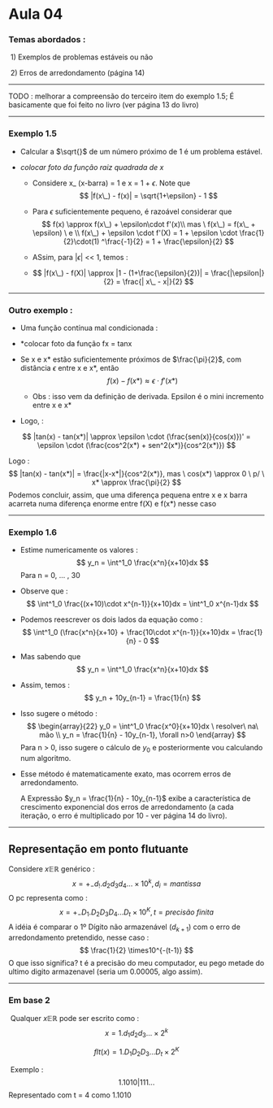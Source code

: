 # Aula 04

### Temas abordados : 

​	1) Exemplos de problemas estáveis ou não

​	2) Erros de arredondamento (página 14)



***



TODO : melhorar a compreensão do terceiro item do exemplo 1.5; É basicamente  que foi feito no livro (ver página 13 do livro)

***

### Exemplo 1.5

* Calcular a $\sqrt{}$ de um número próximo de 1 é um problema estável.

* *colocar foto da função raiz quadrada de x* 

  * Considere x_ (x-barra) = 1 e x = 1 + $\epsilon$. Note que 
    $$
    |f(x\_) - f(x)| = \sqrt{1+\epsilon} - 1
    $$

  * Para $\epsilon$ suficientemente pequeno, é razoável considerar que 
    $$
    f(x) \approx f(x\_) + \epsilon\cdot f'(x)\\ mas \ f(x\_) = f(x\_ + \epsilon) \ e \\ f(x\_) + \epsilon \cdot f'(X) = 1 + \epsilon \cdot \frac{1}{2}\cdot(1) ^\frac{-1}{2} = 1 + \frac{\epsilon}{2}
    $$

  * ASsim, para |$\epsilon$| << 1, temos : 

  * $$
    |f(x\_) - f(X)| \approx |1 - (1+\frac{\epsilon}{2})| = \frac{|\epsilon|}{2} = \frac{| x\_ - x|}{2}
    $$


***

### Outro exemplo : 

* Uma função contínua mal condicionada : 

* *colocar foto da função fx = tanx

* Se x e x* estão suficientemente próximos de $\frac{\pi}{2}$, com distância $\epsilon$ entre x e x*, então 
  $$
  f(x)-f(x*) \approx \epsilon \cdot f'(x*)
  $$

  * Obs : isso vem da definição de derivada. Epsilon é o mini incremento entre x e x*

* Logo, : 

$$
|tan(x) - tan(x*)| \approx \epsilon \cdot (\frac{sen(x)}{cos(x)})' = \epsilon \cdot (\frac{cos^2(x*) + sen^2(x*)}{cos^2(x*)})
$$





Logo : 
$$
|tan(x) - tan(x*)| = \frac{|x-x*|}{cos^2(x*)}, mas \ cos(x*) \approx 0 \ p/ \ x* \approx \frac{\pi}{2}
$$
Podemos concluir, assim, que uma diferença pequena entre x e x barra acarreta numa diferença enorme entre f(X) e f(x*) nesse caso

***

### Exemplo 1.6

* Estime numericamente os valores : 
  $$
  y_n = \int^1_0 \frac{x^n}{x+10}dx
  $$
  Para n = 0, ... , 30

* Observe que : 
  $$
  \int^1_0 \frac{(x+10)\cdot x^{n-1}}{x+10}dx =  \int^1_0 x^{n-1}dx
  $$

* Podemos reescrever os dois lados da equação como : 
  $$
  \int^1_0 (\frac{x^n}{x+10} + \frac{10\cdot x^{n-1}}{x+10}dx  = \frac{1}{n} - 0
  $$


* Mas sabendo que 
  $$
  y_n = \int^1_0 \frac{x^n}{x+10}dx
  $$


* Assim, temos  : 
  $$
  y_n + 10y_{n-1} = \frac{1}{n}
  $$

* Isso sugere o método :  
  $$
  \begin{array}{22} y_0 = \int^1_0 \frac{x^0}{x+10}dx \ resolver\ na\ mão \\
  y_n = \frac{1}{n} - 10y_{n-1}, \forall n>0 \end{array}
  $$
  Para n > 0, isso sugere o cálculo de $y_0$ e posteriormente vou calculando num algoritmo.

* Esse método é matematicamente exato, mas ocorrem erros de arredondamento.

  A Expressão $y_n = \frac{1}{n} - 10y_{n-1}$ exibe a característica de crescimento exponencial dos erros de arredondamento (a cada iteração, o erro é multiplicado por 10 - ver página 14 do livro).

***

## Representação em ponto flutuante

Considere $x \mathbb{E} \mathbb{R}$ genérico : 
$$
x = +_- d_!.d_2d_3d_4... \times 10 ^k, d_i = mantissa
$$
O pc representa como : 
$$
x = +_- D_1.D_2D_3D_4...D_t \times 10 ^K, t = precisão \ finita
$$
A idéia é comparar o 1º Dígito não armazenável ($d_{k+1}$) com o erro de arredondamento pretendido, nesse caso  : 
$$
\frac{1}{2} \times10^{-(t-1)}
$$
O que isso significa? t é a precisão do meu computador, eu pego metade do ultimo digito armazenavel (seria um 0.00005, algo assim).

***

### Em base 2

​	Qualquer $x \mathbb{E} \mathbb{R}$  pode ser escrito como : 
$$
x = 1.d_1d_2d_3...\times2 ^ k
$$

$$
flt(x) = 1.D_1D_2D_3...D_t \times 2 ^K
$$

​	Exemplo : 
$$
1.1010|111...
$$
​		Representado com t = 4 como 1.1010